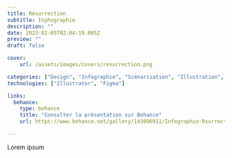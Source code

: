 ```yaml
---
title: Résurrection
subtitle: Inphographie
description: ""
date: 2023-02-05T02:04:19.095Z
preview: ""
draft: false

cover:
    url: /assets/images/covers/resurrection.png

categories: ["Design", "Infographie", "Scénarisation", "Illustration", "MMI"]
technologies: ["Illustrator", "Figma"]

links:
  behance:
    type: behance
    title: "Consulter la présentation sur Behance"
    url: https://www.behance.net/gallery/143096911/Infographie-Rsurrection

---
```


Lorem ipsum
